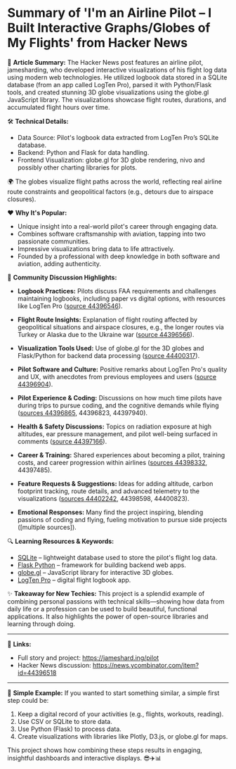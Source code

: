# Summary of 'I'm an Airline Pilot – I Built Interactive Graphs/Globes of My Flights' from Hacker News


🚀 **Article Summary:**
The Hacker News post features an airline pilot, jamesharding, who developed interactive visualizations of his flight log data using modern web technologies. He utilized logbook data stored in a SQLite database (from an app called LogTen Pro), parsed it with Python/Flask tools, and created stunning 3D globe visualizations using the globe.gl JavaScript library. The visualizations showcase flight routes, durations, and accumulated flight hours over time.

🛠️ **Technical Details:**
- Data Source: Pilot's logbook data extracted from LogTen Pro’s SQLite database.
- Backend: Python and Flask for data handling.
- Frontend Visualization: globe.gl for 3D globe rendering, nivo and possibly other charting libraries for plots.

🌍 The globes visualize flight paths across the world, reflecting real airline route constraints and geopolitical factors (e.g., detours due to airspace closures).

❤️ **Why It's Popular:**
- Unique insight into a real-world pilot's career through engaging data.
- Combines software craftsmanship with aviation, tapping into two passionate communities.
- Impressive visualizations bring data to life attractively.
- Founded by a professional with deep knowledge in both software and aviation, adding authenticity.

💬 **Community Discussion Highlights:**

- **Logbook Practices:**
  Pilots discuss FAA requirements and challenges maintaining logbooks, including paper vs digital options, with resources like LogTen Pro ([source 44396546](https://news.ycombinator.com/item?id=44396546)).

- **Flight Route Insights:**
  Explanation of flight routing affected by geopolitical situations and airspace closures, e.g., the longer routes via Turkey or Alaska due to the Ukraine war ([source 44396566](https://news.ycombinator.com/item?id=44396566)).

- **Visualization Tools Used:**
  Use of globe.gl for the 3D globes and Flask/Python for backend data processing ([source 44400317](https://news.ycombinator.com/item?id=44400317)).

- **Pilot Software and Culture:**
  Positive remarks about LogTen Pro's quality and UX, with anecdotes from previous employees and users ([source 44396904](https://news.ycombinator.com/item?id=44396904)).

- **Pilot Experience & Coding:**
  Discussions on how much time pilots have during trips to pursue coding, and the cognitive demands while flying ([sources 44396865](https://news.ycombinator.com/item?id=44396865), 44396823, 44397940).

- **Health & Safety Discussions:**
  Topics on radiation exposure at high altitudes, ear pressure management, and pilot well-being surfaced in comments ([source 44397166](https://news.ycombinator.com/item?id=44397166)).

- **Career & Training:**
  Shared experiences about becoming a pilot, training costs, and career progression within airlines ([sources 44398332](https://news.ycombinator.com/item?id=44398332), 44397485).

- **Feature Requests & Suggestions:**
  Ideas for adding altitude, carbon footprint tracking, route details, and advanced telemetry to the visualizations ([sources 44402242](https://news.ycombinator.com/item?id=44402242), 44398598, 44400823).

- **Emotional Responses:**
  Many find the project inspiring, blending passions of coding and flying, fueling motivation to pursue side projects ([multiple sources]).

🔍 **Learning Resources & Keywords:**
- [SQLite](https://www.google.com/search?q=SQLite) – lightweight database used to store the pilot's flight log data.
- [Flask Python](https://www.google.com/search?q=Flask+Python) – framework for building backend web apps.
- [globe.gl](https://www.google.com/search?q=globe.gl) – JavaScript library for interactive 3D globes.
- [LogTen Pro](https://www.google.com/search?q=LogTen+Pro) – digital flight logbook app.

✨ **Takeaway for New Techies:**
This project is a splendid example of combining personal passions with technical skills—showing how data from daily life or a profession can be used to build beautiful, functional applications. It also highlights the power of open-source libraries and learning through doing.

---

🔗 **Links:**
- Full story and project: https://jameshard.ing/pilot
- Hacker News discussion: https://news.ycombinator.com/item?id=44396518

---

🎯 **Simple Example:**
If you wanted to start something similar, a simple first step could be:
1. Keep a digital record of your activities (e.g., flights, workouts, reading).
2. Use CSV or SQLite to store data.
3. Use Python (Flask) to process data.
4. Create visualizations with libraries like Plotly, D3.js, or globe.gl for maps.

This project shows how combining these steps results in engaging, insightful dashboards and interactive displays. 😎✈️📊
